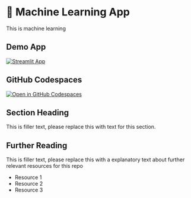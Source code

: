 # 🐙 Machine Learning App

This is machine learning

## Demo App

[![Streamlit App](https://static.streamlit.io/badges/streamlit_badge_black_white.svg)](https://machine-learning-app.app/)

## GitHub Codespaces

[![Open in GitHub Codespaces](https://github.com/codespaces/badge.svg)](https://codespaces.new/streamlit/app-starter-kit?quickstart=1)

## Section Heading

This is filler text, please replace this with text for this section.

## Further Reading

This is filler text, please replace this with a explanatory text about further relevant resources for this repo
- Resource 1
- Resource 2
- Resource 3

